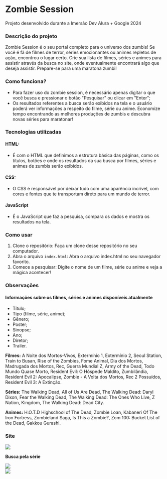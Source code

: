 # Zombie Session
Projeto desenvolvido durante a Imersão Dev Alura + Google 2024

### Descrição do projeto
Zombie Session é o seu portal completo para o universo dos zumbis! Se você é fã de filmes de terror, séries emocionantes ou animes repletos de ação, encontrou o lugar certo. Crie sua lista de filmes, séries e animes para assistir através da busca no site, onde eventualmente encontrará algo que deseja assistir. Prepare-se para uma maratona zumbi!

### Como funciona?
- Para fazer uso do zombie session, é necessário apenas digitar o que você busca e pressionar o botão "Pesquisar" ou clicar em "Enter";
- Os resultados referentes a busca serão exibidos na tela e o usuário poderá ver informações a respeito do filme, série ou anime. Economize tempo encontrando as melhores produções de zumbis e descubra novas séries para maratonar!

### Tecnologias utilizadas

#### HTML: 
- É com o HTML que definimos a estrutura básica das páginas, como os títulos, botões e onde os resultados da sua busca por filmes, séries e animes de zumbis serão exibidos.

#### CSS:
- O CSS é responsável por deixar tudo com uma aparência incrível, com cores e fontes que te transportam direto para um mundo de terror.

#### JavaScript
- É o JavaScript que faz a pesquisa, compara os dados e mostra os resultados na tela.

### Como usar
1. Clone o repositório: Faça um clone desse repositório no seu computador.
2. Abra o arquivo `index.html`: Abra o arquivo index.html no seu navegador favorito.
3. Comece a pesquisar: Digite o nome de um filme, série ou anime e veja a mágica acontecer!

### Observações
#### Informações sobre os filmes, séries e animes disponíveis atualmente
- Título;
- Tipo (filme, série, anime);
- Gênero;
- Poster;
- Sinopse;
- Ano;
- Diretor;
- Trailer.
  
**Filmes:** A Noite dos Mortos-Vivos, Extermínio 1, Extermínio 2, Seoul Station, Train to Busan, Rise of the Zombies, Fome Animal, Dia dos Mortos, Madrugada dos Mortos, Rec, Guerra Mundial Z, Army of the Dead, Todo Mundo Quase Morto, Resident Evil: O Hóspede Maldito, Zumbilândia, Resident Evil 2: Apocalipse, Zombie - A Volta dos Mortos, Rec 2 Possuídos, Resident Evil 3: A Extinção.


**Séries:** The Walking Dead, All of Us Are Dead, The Walking Dead: Daryl Dixon, Fear the Walking Dead, The Walking Dead: The Ones Who Live, Z Nation, Kingdom, The Walking Dead: Dead City.


**Animes:** H.O.T.D Highschool of The Dead, Zombie Loan, Kabaneri Of The Iron Fortress, Zombieland Saga, Is This a Zombie?, Zom 100: Bucket List of the Dead, Gakkou Gurashi.

### Site
<div align:"center">
  <img src="https://github.com/user-attachments/assets/acdf5c59-729c-476f-9e90-2a7414a0b5d0" />
  
</div>

**Busca pela série**
<div align: "center>
  <img src="https://github.com/user-attachments/assets/f427723d-f5c1-4132-9497-70c82eae2232" />
</div>

<div align: "center">
  <img src="https://github.com/user-attachments/assets/4432edd5-bf55-4aef-ad06-9653e35d40a5" />
</div>










